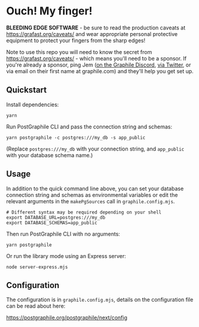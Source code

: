 # Ouch! My finger!

**BLEEDING EDGE SOFTWARE** - be sure to read the production caveats at
https://grafast.org/caveats/ and wear appropriate personal protective equipment
to protect your fingers from the sharp edges!

Note to use this repo you will need to know the secret from
https://grafast.org/caveats/ - which means you'll need to be a sponsor. If
you're already a sponsor, ping Jem
([on the Graphile Discord](https://discord.gg/graphile),
[via Twitter](https://twitter.com/jemgillam), or via email on their first name
at graphile.com) and they'll help you get set up.

## Quickstart

Install dependencies:

```
yarn
```

Run PostGraphile CLI and pass the connection string and schemas:

```
yarn postgraphile -c postgres:///my_db -s app_public
```

(Replace `postgres:///my_db` with your connection string, and `app_public` with
your database schema name.)

## Usage

In addition to the quick command line above, you can set your database
connection string and schemas as environmental variables or edit the relevant
arguments in the `makePgSources` call in `graphile.config.mjs`.

```
# Different syntax may be required depending on your shell
export DATABASE_URL=postgres:///my_db
export DATABASE_SCHEMAS=app_public
```

Then run PostGraphile CLI with no arguments:

```
yarn postgraphile
```

Or run the library mode using an Express server:

```
node server-express.mjs
```

## Configuration

The configuration is in `graphile.config.mjs`, details on the configuration file
can be read about here:

https://postgraphile.org/postgraphile/next/config
